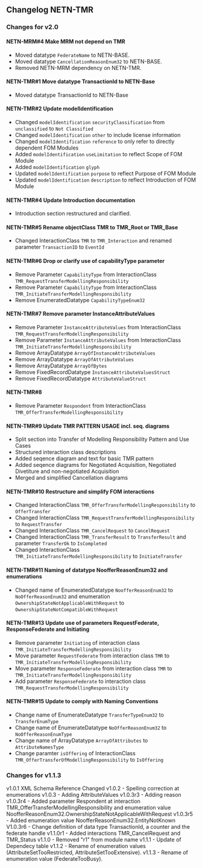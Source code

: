 ## Changelog NETN-TMR

### Changes for v2.0

#### NETN-MRM#4 Make MRM not depend on TMR
* Moved datatype `FederateName` to NETN-BASE.
* Moved datatype `CancellationReasonEnum32` to NETN-BASE.
* Removed NETN-MRM dependency on NETN-TMR.

#### NETN-TMR#1 Move datatype TransactionId to NETN-Base
* Moved datatype TransactionId to NETN-Base

#### NETN-TMR#2 Update modelIdentification
* Changed `modelIdentification` `securityClassification` from `unclassified` to `Not Classified`
* Changed `modelIdentification` `other` to include license information
* Changed `modelIdentification` `reference` to only refer to directly dependent FOM Modules
* Added `modelIdentification` `useLimitation` to reflect Scope of FOM Module
* Added `modelIdentification` `glyph` 
* Updated `modelIdentification` `purpose` to reflect Purpose of FOM Module 
* Updated `modelIdentification` `description` to reflect Introduction of FOM Module

#### NETN-TMR#4 Update Introduction documentation
* Introduction section restructured and clarified.

#### NETN-TMR#5 Rename objectClass TMR to TMR_Root or TMR_Base
* Changed InteractionClass `TMR` to `TMR_Interaction` and renamed parameter `TransactionID` to `EventId`

#### NETN-TMR#6 Drop or clarify use of capabilityType parameter
* Remove Parameter `CapabilityType` from InteractionClass `TMR_RequestTransferModellingResponsibility`
* Remove Parameter `CapabilityType` from InteractionClass `TMR_InitiateTransferModellingResponsibility`
* Remove EnumeratedDatatype `CapabilityTypeEnum32`

#### NETN-TMR#7 Remove parameter InstanceAttributeValues
* Remove Parameter `InstanceAttributeValues` from InteractionClass `TMR_RequestTransferModellingResponsibility`
* Remove Parameter `InstanceAttributeValues` from InteractionClass `TMR_InitiateTransferModellingResponsibility`
* Remove ArrayDatatype `ArrayOfInstanceAttributeValues`
* Remove ArrayDatatype `ArrayOfAttributeValues`
* Remove ArrayDatatype `ArrayOfBytes`
* Remove FixedRecordDatatype `InstanceAttributeValuesStruct`
* Remove FixedRecordDatatype `AttributeValueStruct`

#### NETN-TMR#8
* Remove Parameter `Respondent` from InteractionClass `TMR_OfferTransferModellingResponsibility`

#### NETN-TMR#9 Update TMR PATTERN USAGE incl. seq. diagrams
* Split section into Transfer of Modelling Responsibility Pattern and Use Cases
* Structured interaction class descriptions
* Added seqence diagram and text for basic TMR pattern
* Added seqence diagrams for Negotiated Acquisition, Negotiated Divetiture and non-negotiated Acquisition
* Merged and simplified Cancellation diagrams

#### NETN-TMR#10 Restructure and simplify FOM interactions
* Changed InteractionClass `TMR_OfferTransferModellingResponsibility` to `OfferTransfer`
* Changed InteractionClass `TMR_RequestTransferModellingResponsibility` to `RequestTransfer`
* Changed InteractionClass `TMR_CancelRequest` to `CancelRequest`
* Changed InteractionClass `TMR_TransferResult` to `TransferResult` and parameter `TransferOk` to `IsCompleted`
* Changed InteractionClass `TMR_InitiateTransferModellingResponsibility` to `InitiateTransfer`

#### NETN-TMR#11 Naming of datatype NoofferReasonEnum32 and enumerations
* Changed name of EnumeratedDatatype `NoofferReasonEnum32` to `NoOfferReasonEnum32` and enumeration `OwnershipStateNotApplicableWithRequest` to `OwnershipStateNotCompatibleWithRequest`

#### NETN-TMR#13 Update use of parameters RequestFederate, ResponseFederate and Initiating
* Remove parameter `Initiating` of interaction class `TMR_InitiateTransferModellingResponsibility`
* Move parameter `RequestFederate` from interaction class `TMR` to `TMR_InitiateTransferModellingResponsibility`
* Move parameter `ResponseFederate` from interaction class `TMR` to `TMR_InitiateTransferModellingResponsibility`
* Add parameter `ResponseFederate` to interaction class `TMR_RequestTransferModellingResponsibility`

#### NETN-TMR#15 Update to comply with Naming Conventions
* Change name of EnumerateDatatype `TransferTypeEnum32` to `TransferEnumType`
* Change name of EnumerateDatatype `NoOfferReasonEnum32` to `NoOfferReasonEnumType`
* Change name of ArrayDatatype `ArrayOfAttributes` to `AttributeNamesType`
* Change paramter `isOffering` of InteractionClass `TMR_OfferTransferOfModellingResponsibility` to `IsOffering`


### Changes for v1.1.3

v1.0.1 XML Schema Reference Changed
v1.0.2 - Spelling correction at enumerations
v1.0.3 - Adding AttributeValues
v1.0.3r3 - Adding reason
v1.0.3r4 - Added parameter Respondent at interaction TMR_OfferTransferModellingResponsibility and enumeration value NoofferReasonEnum32.OwnershipStateNotApplicableWithRequest
v1.0.3r5 - Added enumeration value NoofferReasonEnum32.EntityNotKnown
V1.0.3r6 - Change definition of data type TransactionId, a counter and the federate handle
v1.1.0r1 - Added interactions TMR_CancelRequest and TMR_Status
v1.1.0 - Removed "r1" from module name
v1.1.1 - Update of Dependecy table
v1.1.2 - Rename of enumeration values (AttributeSetTooRestricted, AttributeSetTooExtensive).
v1.1.3 - Rename of enumeration value (FederateTooBusy).